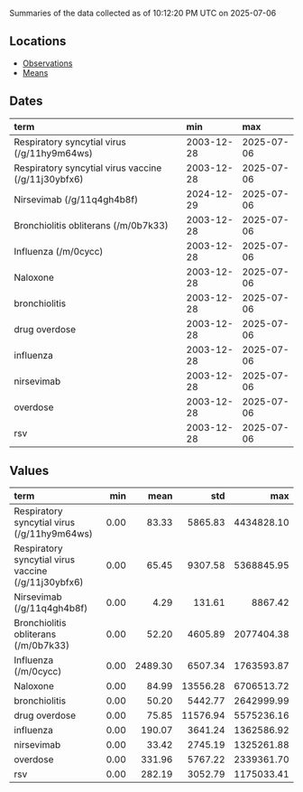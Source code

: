 Summaries of the data collected as of 10:12:20 PM UTC on 2025-07-06

## Locations

* [Observations](https://github.com/DISSC-yale/gtrends_collection/blob/main/summaries/observations.csv)
* [Means](https://github.com/DISSC-yale/gtrends_collection/blob/main/summaries/means.csv)

## Dates

| term                                                | min        | max        |
|:----------------------------------------------------|:-----------|:-----------|
| Respiratory syncytial virus (/g/11hy9m64ws)         | 2003-12-28 | 2025-07-06 |
| Respiratory syncytial virus vaccine (/g/11j30ybfx6) | 2003-12-28 | 2025-07-06 |
| Nirsevimab (/g/11q4gh4b8f)                          | 2024-12-29 | 2025-07-06 |
| Bronchiolitis obliterans (/m/0b7k33)                | 2003-12-28 | 2025-07-06 |
| Influenza (/m/0cycc)                                | 2003-12-28 | 2025-07-06 |
| Naloxone                                            | 2003-12-28 | 2025-07-06 |
| bronchiolitis                                       | 2003-12-28 | 2025-07-06 |
| drug overdose                                       | 2003-12-28 | 2025-07-06 |
| influenza                                           | 2003-12-28 | 2025-07-06 |
| nirsevimab                                          | 2003-12-28 | 2025-07-06 |
| overdose                                            | 2003-12-28 | 2025-07-06 |
| rsv                                                 | 2003-12-28 | 2025-07-06 |

## Values

| term                                                |   min |    mean |      std |        max |
|:----------------------------------------------------|------:|--------:|---------:|-----------:|
| Respiratory syncytial virus (/g/11hy9m64ws)         |  0.00 |   83.33 |  5865.83 | 4434828.10 |
| Respiratory syncytial virus vaccine (/g/11j30ybfx6) |  0.00 |   65.45 |  9307.58 | 5368845.95 |
| Nirsevimab (/g/11q4gh4b8f)                          |  0.00 |    4.29 |   131.61 |    8867.42 |
| Bronchiolitis obliterans (/m/0b7k33)                |  0.00 |   52.20 |  4605.89 | 2077404.38 |
| Influenza (/m/0cycc)                                |  0.00 | 2489.30 |  6507.34 | 1763593.87 |
| Naloxone                                            |  0.00 |   84.99 | 13556.28 | 6706513.72 |
| bronchiolitis                                       |  0.00 |   50.20 |  5442.77 | 2642999.99 |
| drug overdose                                       |  0.00 |   75.85 | 11576.94 | 5575236.16 |
| influenza                                           |  0.00 |  190.07 |  3641.24 | 1362586.92 |
| nirsevimab                                          |  0.00 |   33.42 |  2745.19 | 1325261.88 |
| overdose                                            |  0.00 |  331.96 |  5767.22 | 2339361.70 |
| rsv                                                 |  0.00 |  282.19 |  3052.79 | 1175033.41 |
